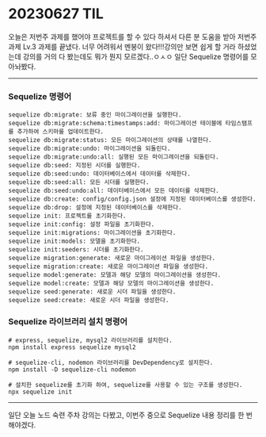 # 20230627 TIL

오늘은 저번주 과제를 했어야 프로젝트를 할 수 있다 하셔서 다른 분 도움을 받아 저번주 과제 Lv.3 과제를 끝냈다. 너무 어려워서 멘붕이 왔다!!!강의만 보면 쉽게 할 거라 하셨었는데 강의를 거의 다 봤는데도 뭐가 뭔지 모르겠다..ㅇㅅㅇ 일단 Sequelize 명령어를 모아놔봤다.

---

### Sequelize 명령어

    sequelize db:migrate: 보류 중인 마이그레이션을 실행한다.
    sequelize db:migrate:schema:timestamps:add: 마이그레이션 테이블에 타임스탬프를 추가하여 스키마를 업데이트한다.
    sequelize db:migrate:status: 모든 마이그레이션의 상태를 나열한다.
    sequelize db:migrate:undo: 마이그레이션을 되돌린다.
    sequelize db:migrate:undo:all: 실행된 모든 마이그레이션을 되돌린다.
    sequelize db:seed: 지정된 시더를 실행한다.
    sequelize db:seed:undo: 데이터베이스에서 데이터를 삭제한다.
    sequelize db:seed:all: 모든 시더를 실행한다.
    sequelize db:seed:undo:all: 데이터베이스에서 모든 데이터를 삭제한다.
    sequelize db:create: config/config.json 설정에 지정된 데이터베이스를 생성한다.
    sequelize db:drop: 설정에 지정된 데이터베이스를 삭제한다.
    sequelize init: 프로젝트를 초기화한다.
    sequelize init:config: 설정 파일을 초기화한다.
    sequelize init:migrations: 마이그레이션을 초기화한다.
    sequelize init:models: 모델을 초기화한다.
    sequelize init:seeders: 시더를 초기화한다.
    sequelize migration:generate: 새로운 마이그레이션 파일을 생성한다.
    sequelize migration:create: 새로운 마이그레이션 파일을 생성한다.
    sequelize model:generate: 모델과 해당 모델의 마이그레이션을 생성한다.
    sequelize model:create: 모델과 해당 모델의 마이그레이션을 생성한다.
    sequelize seed:generate: 새로운 시더 파일을 생성한다.
    sequelize seed:create: 새로운 시더 파일을 생성한다.

### Sequelize 라이브러리 설치 명령어

    # express, sequelize, mysql2 라이브러리를 설치한다.
    npm install express sequelize mysql2

    # sequelize-cli, nodemon 라이브러리를 DevDependency로 설치한다.
    npm install -D sequelize-cli nodemon

    # 설치한 sequelize를 초기화 하여, sequelize를 사용할 수 있는 구조를 생성한다.
    npx sequelize init

---

일단 오늘 노드 숙련 주차 강의는 다봤고, 이번주 중으로 Sequelize 내용 정리를 한 번 해야겠다.
